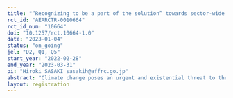 ```yaml
---
title: "“Recognizing to be a part of the solution” towards sector-wide decarbonization of wineries: Evidence from Japan "
rct_id: "AEARCTR-0010664"
rct_id_num: "10664"
doi: "10.1257/rct.10664-1.0"
date: "2023-01-04"
status: "on_going"
jel: "D2, Q1, Q5"
start_year: "2022-02-28"
end_year: "2023-03-31"
pi: "Hiroki SASAKI sasakih@affrc.go.jp"
abstract: "Climate change poses an urgent and existential threat to the wine sector. However, it is not easy for wineries and farmers to take action to reduce carbon emissions compared to adaptation. How can we promote these actions? Farmers often seek information before taking action, which influences their current risk perceptions of extreme weather conditions or moral norms. Regarding the information, a positive approach focusing on empowering farmers to take action to address climate change is generally more successful at engaging people and minimizing defensive reactions. Given the background that the wine sector is one of the sectors that is suffering most directly and urgently from climate change, momentum is building among the pioneering wineries for an industry-wide effort calling on other wineries to strengthen the sustainability of their businesses, to take part in the decarbonizing wine sector. We, therefore, test and evaluated the effect of a message that makes people aware that they are part of the solution which combines an “influential gain” nudge. Message framing has been an important focus in agricultural policy research, yet many prior analyses have been implemented in an online survey (Kuhfuss et al. 2016) or a lab-in-the-filed experiment (Thomas et al. 2019; Peth and Mußhoff 2020). We used a natural field experiment for all registered wineries in Japan to increase the persuasiveness of the framing of the messages. The investigators conduct a block randomized controlled trial for almost all wineries in Japan to evaluate the impact of the informational intervention on information-seeking behavior: the control group receives normal climate-related information and the treatment group receives information with a positive-framing message as follows: “Your actions will encourage those around you to take action against global warming, and in turn, contribute to the grape and wine industry as a whole.” The heterogeneous treatment effects will also be analyzed. More specifically, we analyze the effects on the following six characteristic variables: (1) production status (amount, established year, in-house brewing), (2) vineyards’ located area (latitude and longitude）, (3) export intention, (4) the subjective belief of Japanese wine’s export value in next 30 years, (5) the subjective belief on poor color grape due to high temperature in next 30 years, and (6) awareness of climate change."
layout: registration
---
```


